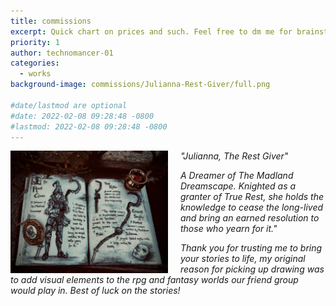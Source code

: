```yaml
---
title: commissions
excerpt: Quick chart on prices and such. Feel free to dm me for brainstorming though!
priority: 1
author: technomancer-01
categories:
  - works
background-image: commissions/Julianna-Rest-Giver/full.png

#date/lastmod are optional
#date: 2022-02-08 09:28:48 -0800 
#lastmod: 2022-02-08 09:28:48 -0800
---
```

<style>
  img {
  float: left;
  margin-right: 20px;
}
a {
    color: lightgrey ;
    text-decoration: underline;
}
  </style>

<img src="/images/commissions/Julianna-Rest-Giver/full.png" width="50%">
<i>
"Julianna, The Rest Giver" 
<br>

<i>A Dreamer of The Madland Dreamscape. Knighted as a granter of True Rest, she holds the knowledge to cease the long-lived and bring an earned resolution to those who yearn for it."


Thank you for trusting me to bring your stories to life, my original reason for picking up drawing was to add visual elements to the rpg and fantasy worlds our friend group would play in. Best of luck on the stories!



<br>
<br>
<br>

<p></p>

